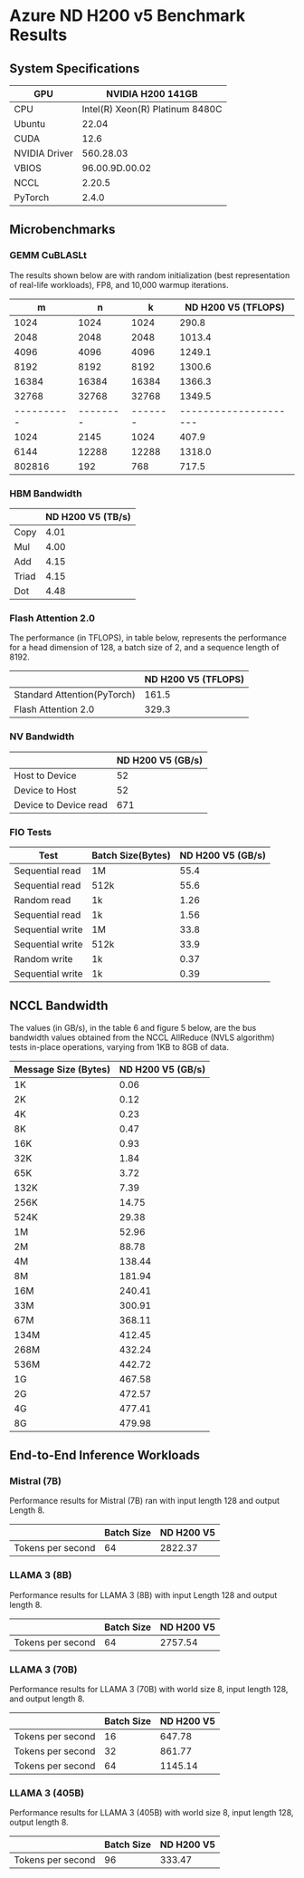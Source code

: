 # Azure ND H200 v5 Benchmark Results

## System Specifications

| GPU           | NVIDIA H200 141GB |
|---------------|-------------------|
| CPU           | Intel(R) Xeon(R) Platinum 8480C |
| Ubuntu        |   22.04  |
| CUDA          |   12.6  |
| NVIDIA Driver | 560.28.03  |
| VBIOS         | 96.00.9D.00.02 |
| NCCL          |    2.20.5  |
| PyTorch       |    2.4.0   |


## Microbenchmarks
### GEMM CuBLASLt  

The results shown below are with random initialization (best representation of real-life workloads), FP8, and 10,000 warmup iterations.

| m           | n         | k        | ND H200 V5 (TFLOPS)    | 
| ----------- | --------- | -------- | ---------------------- |  
| 1024        | 1024      | 1024     | 290.8                  |  
| 2048        | 2048      | 2048     | 1013.4                 |  
| 4096        | 4096      | 4096     | 1249.1                 |  
| 8192        | 8192      | 8192     | 1300.6                 |  
| 16384       | 16384     | 16384    | 1366.3                 |  
| 32768       | 32768     | 32768    | 1349.5                 |  
| \---------- | \-------- | \------- | \--------------------- |  
| 1024        | 2145      | 1024     | 407.9                  |  
| 6144        | 12288     | 12288    | 1318.0                 |  
| 802816      | 192       | 768      | 717.5                  |  

### HBM Bandwidth

|       | ND H200 V5 (TB/s) | 
| ----- | ----------------- |  
| Copy  | 4.01              |  
| Mul   | 4.00              |  
| Add   | 4.15              |  
| Triad | 4.15              |  
| Dot   | 4.48              |  


### Flash Attention 2.0

The performance (in TFLOPS), in table below, represents the performance for a head dimension of 128, a batch size of 2, and a sequence length of 8192.

|       | ND H200 V5 (TFLOPS) | 
| ----- | ----------------- |  
| Standard Attention(PyTorch)  | 161.5   |  
| Flash Attention 2.0   | 329.3  |

### NV Bandwidth

|                       | ND H200 V5 (GB/s) |  
| --------------------- | ----------------- |  
| Host to Device        | 52                |  
| Device to Host        | 52                |  
| Device to Device read | 671               |  


### FIO Tests

| Test             | Batch Size(Bytes) | ND H200 V5 (GB/s) |  
| ---------------- | ----------------- | ----------------- |  
| Sequential read  | 1M                | 55.4              |  
| Sequential read  | 512k              | 55.6              |  
| Random read      | 1k                | 1.26              |  
| Sequential read  | 1k                | 1.56              |  
| Sequential write | 1M                | 33.8              |  
| Sequential write | 512k              | 33.9              |  
| Random write     | 1k                | 0.37              |  
| Sequential write | 1k                | 0.39              |  


## NCCL Bandwidth

The values (in GB/s), in the table 6 and figure 5 below, are the bus bandwidth values obtained from the NCCL AllReduce (NVLS algorithm) tests in-place operations, varying from 1KB to 8GB of data.

| Message Size (Bytes) | ND H200 V5 (GB/s) |  
| -------------------- | ----------------- |  
| 1K                   | 0.06              |  
| 2K                   | 0.12              | 
| 4K                   | 0.23              |  
| 8K                   | 0.47              |  
| 16K                  | 0.93              |  
| 32K                  | 1.84              |  
| 65K                  | 3.72              |  
| 132K                 | 7.39              |  
| 256K                 | 14.75             |  
| 524K                 | 29.38             |  
| 1M                   | 52.96             |  
| 2M                   | 88.78             |  
| 4M                   | 138.44            |  
| 8M                   | 181.94            |  
| 16M                  | 240.41            |  
| 33M                  | 300.91            |  
| 67M                  | 368.11            |  
| 134M                 | 412.45            |  
| 268M                 | 432.24            |  
| 536M                 | 442.72            |  
| 1G                   | 467.58            |  
| 2G                   | 472.57            |  
| 4G                   | 477.41            |  
| 8G                   | 479.98            |  

## End-to-End Inference Workloads 

### Mistral (7B) 

Performance results for Mistral (7B) ran with input length 128 and output Length 8.

|                   | Batch Size | ND H200 V5 |  
| ----------------- | ---------- | ---------- |  
| Tokens per second | 64         | 2822.37    |  

### LLAMA 3 (8B) 

Performance results for LLAMA 3 (8B) with input Length 128 and output length 8.

|                   | Batch Size | ND H200 V5 |  
| ----------------- | ---------- | ---------- |  
| Tokens per second | 64         | 2757.54    |  

### LLAMA 3 (70B) 

Performance results for LLAMA 3 (70B) with world size 8, input length 128, and output length 8.

|                   | Batch Size | ND H200 V5 | 
| ----------------- | ---------- | ---------- | 
| Tokens per second | 16         | 647.78     |  
| Tokens per second | 32         | 861.77     | 
| Tokens per second | 64         | 1145.14    |   

### LLAMA 3 (405B) 

Performance results for LLAMA 3 (405B) with world size 8, input length 128, output length 8.

|                   | Batch Size | ND H200 V5 | 
| ----------------- | ---------- | ---------- | 
| Tokens per second | 96         | 333.47     |
